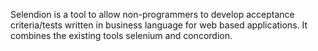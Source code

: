 Selendion is a tool to allow non-programmers to develop acceptance criteria/tests written in business language for web based applications.  It combines the existing tools selenium and concordion.